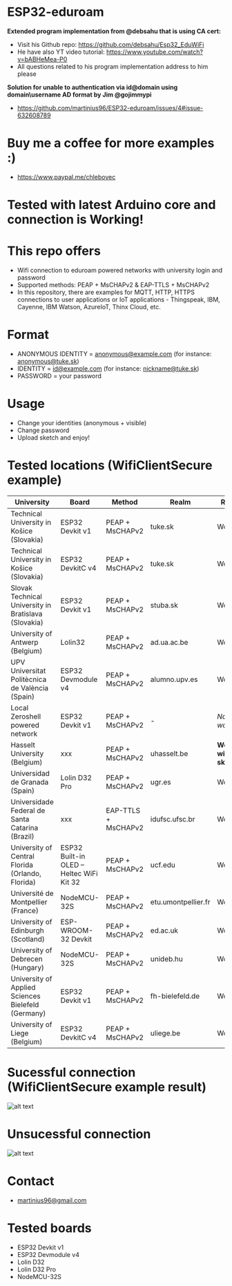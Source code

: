 # ESP32-eduroam
**Extended program implementation from @debsahu that is using CA cert:**
* Visit his Github repo: https://github.com/debsahu/Esp32_EduWiFi
* He have also YT video tutorial: https://www.youtube.com/watch?v=bABHeMea-P0
* All questions related to his program implementation address to him please

**Solution for unable to authentication via id@domain using domain\\username AD format by Jim @gojimmypi**
* https://github.com/martinius96/ESP32-eduroam/issues/4#issue-632608789
# Buy me a coffee for more examples :)
* https://www.paypal.me/chlebovec
# Tested with latest Arduino core and connection is Working!

# This repo offers
* Wifi connection to eduroam powered networks with university login and password
* Supported methods: PEAP + MsCHAPv2 & EAP-TTLS + MsCHAPv2
* In this repository, there are examples for MQTT, HTTP, HTTPS connections to user applications or IoT applications - Thingspeak, IBM, Cayenne, IBM Watson, AzureIoT, Thinx Cloud, etc.

# Format
* ANONYMOUS IDENTITY = anonymous@example.com (for instance: anonymous@tuke.sk)
* IDENTITY = id@example.com (for instance: nickname@tuke.sk)
* PASSWORD = your password

# Usage
* Change your identities (anonymous + visible) 
* Change password
* Upload sketch and enjoy!

# Tested locations (WifiClientSecure example)
|University|Board|Method|Realm|Result|
|-------------|-------------| -----|------|------|
|Technical University in Košice (Slovakia)|ESP32 Devkit v1|PEAP + MsCHAPv2|tuke.sk|Working|
|Technical University in Košice (Slovakia)|ESP32 DevkitC v4|PEAP + MsCHAPv2|tuke.sk|Working|
|Slovak Technical University in Bratislava (Slovakia)|ESP32 Devkit v1|PEAP + MsCHAPv2|stuba.sk|Working|
|University of Antwerp (Belgium)|Lolin32|PEAP + MsCHAPv2|ad.ua.ac.be|Working|
|UPV Universitat Politècnica de València (Spain)|ESP32 Devmodule v4|PEAP + MsCHAPv2|alumno.upv.es|Working|
|Local Zeroshell powered network|ESP32 Devkit v1|PEAP + MsCHAPv2|-|*Not working*|
|Hasselt University (Belgium)|xxx|PEAP + MsCHAPv2|uhasselt.be|**Working with fix sketch**|
|Universidad de Granada (Spain)|Lolin D32 Pro|PEAP + MsCHAPv2|ugr.es|Working|
|Universidade Federal de Santa Catarina (Brazil)|xxx|EAP-TTLS + MsCHAPv2|idufsc.ufsc.br|Working|
|University of Central Florida (Orlando, Florida)|ESP32 Built-in OLED – Heltec WiFi Kit 32|PEAP + MsCHAPv2|ucf.edu|Working|
|Université de Montpellier (France)|NodeMCU-32S|PEAP + MsCHAPv2|etu.umontpellier.fr|Working|
|University of Edinburgh (Scotland)|ESP-WROOM-32 Devkit|PEAP + MsCHAPv2|ed.ac.uk|Working|
|University of Debrecen (Hungary)|NodeMCU-32S|PEAP + MsCHAPv2|unideb.hu|Working|
|University of Applied Sciences Bielefeld (Germany)|ESP32 Devkit v1|PEAP + MsCHAPv2|fh-bielefeld.de|Working|
|University of Liege (Belgium)|ESP32 DevkitC v4|PEAP + MsCHAPv2|uliege.be|Working|

# Sucessful connection (WifiClientSecure example result)
 ![alt text](https://i.nahraj.to/f/24Kc.png)
# Unsucessful connection
 ![alt text](https://camo.githubusercontent.com/87e47d1b27f4e8ace87423e40e8edbce7983bafa/68747470733a2f2f692e6e616872616a2e746f2f662f323435572e504e47)

# Contact
* martinius96@gmail.com

# Tested boards
* ESP32 Devkit v1
* ESP32 Devmodule v4
* Lolin D32
* Lolin D32 Pro
* NodeMCU-32S
